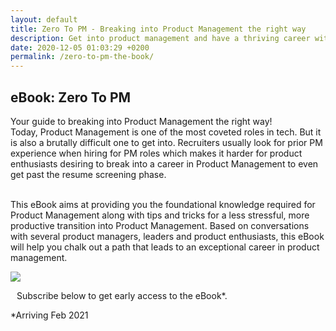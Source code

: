 ```yaml
---
layout: default
title: Zero To PM - Breaking into Product Management the right way
description: Get into product management and have a thriving career with the help of the foundational knowledge this eBook provides along with tips and tricks for a less stressful, more productive transition.
date: 2020-12-05 01:03:29 +0200
permalink: /zero-to-pm-the-book/
---
```


<div>
<style>
#content-left > h2 {display:none! important;}
#content-left {background: linear-gradient(to right, #6c62ffcf 0%, #6c62ff70 100%);}

#ebook-title {text-align: center;color: white;}

#ebook-subheading {text-align: center;font-weight: 400;margin-top: -10px;color: white;}

#ebook-pitch {background: white;padding: 10px;margin-top: 15px;border-radius: 5px;}

#ebook-cover-container {border: none;margin-top: -20px; padding: 50px;background-color:white; border-radius: 5px; font-size: 16px;}

#ebook-img-container {width: 40%;float: left;}

#ebook-cover-img {width: 200px;border: solid 1px #00000042;border-radius: 2px;}

#ebook-subscribe-section{float: left;width: 60%;padding-top: 10px;}

#ebook-timeline{font-size: 16px;font-style: italic;padding-top: 10px;padding-left:10px;font-weight: 500;}

.clear:after {clear: both;display: table;content: "";}

</style>

<h2 id="ebook-title">eBook: Zero To PM</h2>
<div id="ebook-subheading"> Your guide to breaking into Product Management the right way!</div>

<div id="ebook-pitch">Today, Product Management is one of the most coveted roles in tech. But it is also a brutally difficult one to get into. Recruiters usually look for prior PM experience when hiring for PM roles which makes it harder for product enthusiasts desiring to break into a career in Product Management to even get past the resume screening phase.<br><br>

This eBook aims at providing you the foundational knowledge required for Product Management along with tips and tricks for a less stressful, more productive transition into Product Management. Based on conversations with several product managers, leaders and product enthusiasts, this eBook will help you chalk out a path that leads to an exceptional career in product management.</div>

<div id="ebook-cover-container" class="clear">

<div id="ebook-img-container">
<img id="ebook-cover-img" src="https://i.imgur.com/8Zlgfxu.png" >
</div>
<div id="ebook-subscribe-section" >

<p style="padding-left:10px;">Subscribe below to get early access to the eBook*.</p>
<style>.formkit-powered-by-convertkit-container{display:none !important;}</style>
<script async data-uid="f34233c6d8" src="https://wondrous-pioneer-8360.ck.page/f34233c6d8/index.js"></script>

<!--<div><style> .gumroad-follow-form-embed { zoom: 1; } .gumroad-follow-form-embed:before, .gumroad-follow-form-embed:after { display: table; line-height: 0; content: ""; } .gumroad-follow-form-embed:after { clear: both; } .gumroad-follow-form-embed * { margin: 0; border: 0; padding: 0; outline: 0; box-sizing: border-box !important; float: left !important; } .gumroad-follow-form-embed input { border-radius: 4px; border-top-right-radius: 0; border-bottom-right-radius: 0; font-family: -apple-system, ".SFNSDisplay-Regular", "Helvetica Neue", Helvetica, Arial, sans-serif; font-size: 15px; line-height: 20px; background: #fff; border: 1px solid #ddd; border-right: 0; color: #aaa; padding: 10px; box-shadow: inset 0 1px 0 rgba(0, 0, 0, 0.02); background-position: top right; background-repeat: no-repeat; text-rendering: optimizeLegibility; font-smoothing: antialiased; -webkit-appearance: none; -moz-appearance: caret; width: 55% !important; height: 40px !important; } .gumroad-follow-form-embed button { border-radius: 4px; border-top-left-radius: 0; border-bottom-left-radius: 0; box-shadow: 0 1px 1px rgba(0, 0, 0, 0.12); -webkit-transition: all .05s ease-in-out; transition: all .05s ease-in-out; display: inline-block; padding: 10px 12px 12px; cursor: pointer; color: #fff; font-size: 15px; line-height: 100%; font-family: -apple-system, ".SFNSDisplay-Regular", "Helvetica Neue", Helvetica, Arial, sans-serif; background: #36a9ae; filter: "progid:DXImageTransform.Microsoft.gradient(startColorstr=#5ccfd4, endColorstr=#329ca1, GradientType=0)"; background: #6c62ffcf; height: 40px !important; width: 45% !important; } </style></div> <form action="https://gumroad.com/follow_from_embed_form" class="form gumroad-follow-form-embed" method="post"> <input name="seller_id" type="hidden" value="4034051743323"> <input name="email" placeholder="Your email address" type="email"> <button data-custom-highlight-color="" type="submit">Put me on the list!</button> </form>-->

<div id="ebook-timeline">*Arriving Feb 2021</div>
</div>

</div>
</div>




